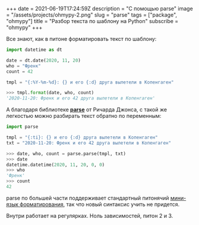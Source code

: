 +++
date = 2021-06-19T17:24:59Z
description = "С помощью parse"
image = "/assets/projects/ohmypy-2.png"
slug = "parse"
tags = ["package", "ohmypy"]
title = "Разбор текста по шаблону на Python"
subscribe = "ohmypy"
+++

Все знают, как в питоне форматировать текст по шаблону:

```python
import datetime as dt

date = dt.date(2020, 11, 20)
who = "Френк"
count = 42

tmpl = "{:%Y-%m-%d}: {} и его {:d} друга вылетели в Копенгаген"

>>> tmpl.format(date, who, count)
'2020-11-20: Френк и его 42 друга вылетели в Копенгаген'
```

А благодаря библиотеке [**parse**](https://github.com/r1chardj0n3s/parse) от Ричарда Джонса, с такой же легкостью можно разбирать текст обратно по переменным:

```python
import parse

tmpl = "{:ti}: {} и его {:d} друга вылетели в Копенгаген"
txt = "2020-11-20: Френк и его 42 друга вылетели в Копенгаген"

>>> date, who, count = parse.parse(tmpl, txt)
>>> date
datetime.datetime(2020, 11, 20, 0, 0)
>>> who
'Френк'
>>> count
42
```

parse по большей части поддерживает стандартный питонячий [мини-язык форматирования](https://docs.python.org/3/library/string.html#format-specification-mini-language), так что новый синтаксис учить не придется.

Внутри работает на регулярках. Ноль зависимостей, питон 2 и 3.
